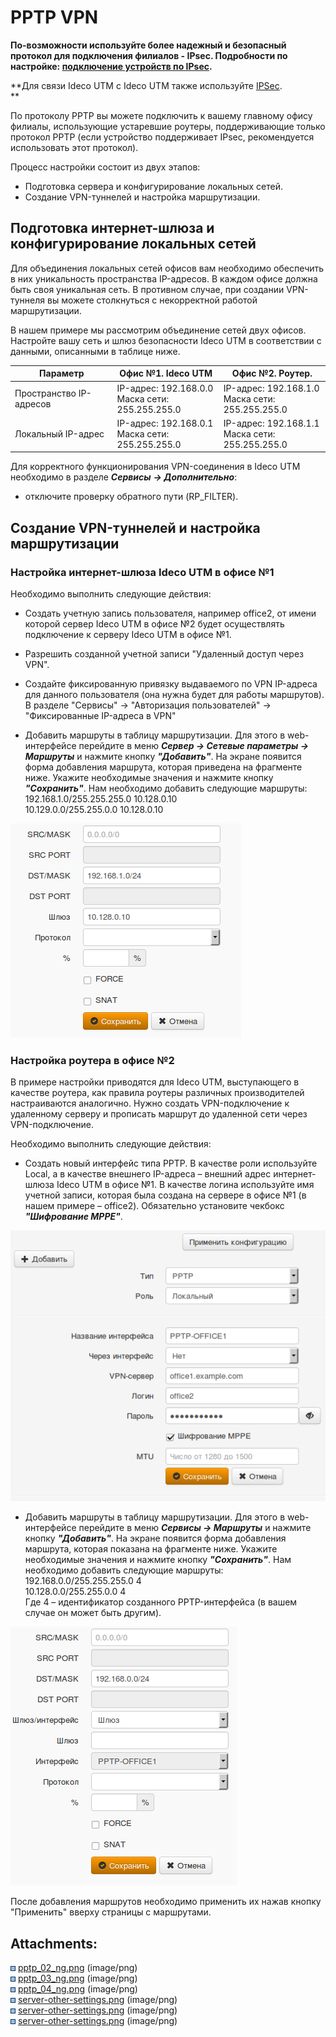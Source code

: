 # PPTP VPN

**По-возможности используйте более надежный и безопасный протокол для
подключения филиалов - IPsec. Подробности по настройке: [подключение устройств по IPsec](./Подключение_устройств.md).**

**Для связи Ideco UTM с Ideco UTM также используйте [IPSec](./IPSec.md).  
**

По протоколу PPTP вы можете подключить к вашему главному офису филиалы,
использующие устаревшие роутеры, поддерживающие только протокол PPTP
(если устройство поддерживает IPsec, рекомендуется использовать этот
протокол).

Процесс настройки состоит из двух этапов:

  - Подготовка сервера и конфигурирование локальных сетей.
  - Создание VPN-туннелей и настройка маршрутизации.

## Подготовка интернет-шлюза и конфигурирование локальных сетей

Для объединения локальных сетей офисов вам необходимо обеспечить в них
уникальность пространства IP-адресов. В каждом офисе должна быть своя
уникальная сеть. В противном случае, при создании VPN-туннеля вы можете
столкнуться с некорректной работой маршрутизации.

В нашем примере мы рассмотрим объединение сетей двух офисов. Настройте
вашу сеть и шлюз безопасности Ideco UTM в соответствии с данными,
описанными в таблице ниже.

<div class="table-wrap">

<table>
<thead>
<tr class="header">
<th>Параметр</th>
<th>Офис №1. Ideco UTM</th>
<th>Офис №2. Роутер.</th>
</tr>
</thead>
<tbody>
<tr class="odd">
<td>Пространство IP-адресов</td>
<td>IP-адрес: 192.168.0.0<br />
Маска сети: 255.255.255.0</td>
<td>IP-адрес: 192.168.1.0<br />
Маска сети: 255.255.255.0</td>
</tr>
<tr class="even">
<td>Локальный IP-адрес</td>
<td>IP-адрес: 192.168.0.1<br />
Маска сети: 255.255.255.0</td>
<td>IP-адрес: 192.168.1.1<br />
Маска сети: 255.255.255.0</td>
</tr>
</tbody>
</table>

</div>

Для корректного функционирования VPN-соединения в Ideco UTM необходимо в
разделе ***Сервисы*** ***-\> Дополнительно***:

  - отключите проверку обратного пути (RP\_FILTER).

## Создание VPN-туннелей и настройка маршрутизации

### Настройка интернет-шлюза Ideco UTM в офисе №1

Необходимо выполнить следующие действия:

  - Создать учетную запись пользователя, например office2, от имени
    которой сервер Ideco UTM в офисе №2 будет осуществлять
    подключение к серверу Ideco UTM в офисе №1.

  - Разрешить созданной учетной записи "Удаленный доступ через VPN".

  - Создайте фиксированную привязку выдаваемого по VPN IP-адреса для
    данного пользователя (она нужна будет для работы маршрутов).  
    В разделе "Сервисы" -\> "Авторизация пользователей" -\>
    "Фиксированные IP-адреса в VPN"

  - Добавить маршруты в таблицу маршрутизации. Для этого в
    web-интерфейсе перейдите в меню ***Сервер -\> Сетевые
    параметры -\> Маршруты*** и нажмите кнопку ***"Добавить"***. На
    экране появится форма добавления маршрута, которая приведена на
    фрагменте ниже. Укажите необходимые значения и нажмите кнопку
    ***"Сохранить"***. Нам необходимо добавить следующие маршруты:  
    192.168.1.0/255.255.255.0 10.128.0.10  
    10.129.0.0/255.255.0.0 10.128.0.10

![](attachments/1278096/4981640.png)

### Настройка роутера в офисе №2

В примере настройки приводятся для Ideco UTM, выступающего в качестве
роутера, как правила роутеры различных производителей настраиваются
аналогично. Нужно создать VPN-подключение к удаленному серверу и
прописать маршрут до удаленной сети через VPN-подключение.

Необходимо выполнить следующие действия:

  - Создать новый интерфейс типа PPTP. В качестве роли используйте
    Local, а в качестве внешнего IP-адреса – внешний адрес
    интернет-шлюза Ideco UTM в офисе №1. В качестве логина
    используйте имя учетной записи, которая была создана на сервере в
    офисе №1 (в нашем примере – office2). Обязательно установите
    чекбокс ***"Шифрование MPPE"***.

  
![](attachments/1278096/4981641.png)

  - Добавить маршруты в таблицу маршрутизации. Для этого в
    web-интерфейсе перейдите в меню ***Сервисы -\> Маршруты***
    и нажмите кнопку ***"Добавить"***. На экране появится форма
    добавления маршрута, которая показана на фрагменте ниже.
    Укажите необходимые значения и нажмите кнопку ***"Сохранить"***.
    Нам необходимо добавить следующие маршруты:  
    192.168.0.0/255.255.255.0 4  
    10.128.0.0/255.255.0.0 4  
    Где 4 – идентификатор созданного PPTP-интерфейса (в вашем случае он
    может быть другим).

![](attachments/1278096/4981642.png)

После добавления маршрутов необходимо применить их нажав кнопку
"Применить" вверху страницы с маршрутами.

<div class="pageSectionHeader">

## Attachments:

</div>

<div class="greybox" data-align="left">

![](images/icons/bullet_blue.gif)
[pptp\_02\_ng.png](attachments/1278096/4981640.png) (image/png)  
![](images/icons/bullet_blue.gif)
[pptp\_03\_ng.png](attachments/1278096/4981641.png) (image/png)  
![](images/icons/bullet_blue.gif)
[pptp\_04\_ng.png](attachments/1278096/4981642.png) (image/png)  
![](images/icons/bullet_blue.gif)
[server-other-settings.png](attachments/1278096/5472330.png)
(image/png)  
![](images/icons/bullet_blue.gif)
[server-other-settings.png](attachments/1278096/5472331.png)
(image/png)  
![](images/icons/bullet_blue.gif)
[server-other-settings.png](attachments/1278096/5472329.png)
(image/png)  

</div>
